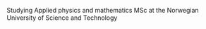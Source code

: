 Studying Applied physics and mathematics MSc at the Norwegian University of Science and Technology

<!---
tncrdk/tncrdk is a ✨ special ✨ repository because its `README.md` (this file) appears on your GitHub profile.
You can click the Preview link to take a look at your changes.
--->
